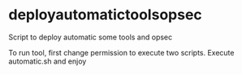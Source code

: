 # deployautomatictoolsopsec
Script to deploy automatic some tools and opsec

To run tool, first change permission to execute two scripts.
Execute automatic.sh and enjoy
